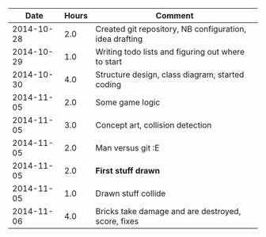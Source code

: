 | Date      | Hours | Comment                                                        |
|-----------|-------|----------------------------------------------------------------|
|2014-10-28 | 2.0   | Created git repository, NB configuration, idea drafting        |
|2014-10-29 | 1.0   | Writing todo lists and figuring out where to start             |
|2014-10-30 | 4.0   | Structure design, class diagram, started coding                |
|2014-11-05 | 2.0   | Some game logic                                                |
|2014-11-05 | 3.0   | Concept art, collision detection                               |
|2014-11-05 | 2.0   | Man versus git :E 						                      					 | 
|2014-11-05 | 2.0   | **First stuff drawn** 									                       | 
|2014-11-05 | 1.0   | Drawn stuff collide 											                     | 
|2014-11-06 | 4.0   | Bricks take damage and are destroyed, score, fixes           	 | 
